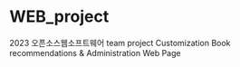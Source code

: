 # WEB_project
2023 오픈소스웹소프트웨어 team project
Customization Book recommendations & Administration Web Page
